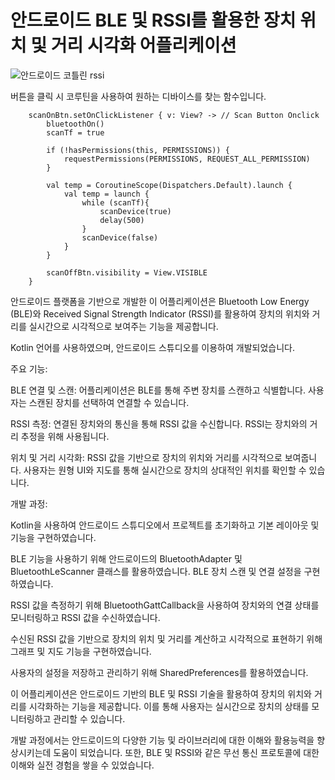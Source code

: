 # 안드로이드 BLE 및 RSSI를 활용한 장치 위치 및 거리 시각화 어플리케이션
![안드로이드 코틀린 rssi](https://github.com/GH1014/Android_BLE_Rssi_Kotlin/assets/95550744/391d48e1-4b2f-4d65-8962-be347758cc1f)


버튼을 클릭 시 코루틴을 사용하여 원하는 디바이스를 찾는 함수입니다.

        scanOnBtn.setOnClickListener { v: View? -> // Scan Button Onclick
            bluetoothOn()
            scanTf = true

            if (!hasPermissions(this, PERMISSIONS)) {
                requestPermissions(PERMISSIONS, REQUEST_ALL_PERMISSION)
            }

            val temp = CoroutineScope(Dispatchers.Default).launch {
                val temp = launch {
                    while (scanTf){
                        scanDevice(true)
                        delay(500)
                    }
                    scanDevice(false)
                }
            }

            scanOffBtn.visibility = View.VISIBLE
        }








안드로이드 플랫폼을 기반으로 개발한 이 어플리케이션은 Bluetooth Low Energy (BLE)와 Received Signal Strength Indicator (RSSI)를 활용하여 장치의 위치와 거리를 실시간으로 시각적으로 보여주는 기능을 제공합니다.

Kotlin 언어를 사용하였으며, 안드로이드 스튜디오를 이용하여 개발되었습니다.


주요 기능:


BLE 연결 및 스캔: 어플리케이션은 BLE를 통해 주변 장치를 스캔하고 식별합니다. 사용자는 스캔된 장치를 선택하여 연결할 수 있습니다.

RSSI 측정: 연결된 장치와의 통신을 통해 RSSI 값을 수신합니다. RSSI는 장치와의 거리 추정을 위해 사용됩니다.

위치 및 거리 시각화: RSSI 값을 기반으로 장치의 위치와 거리를 시각적으로 보여줍니다. 사용자는 원형 UI와 지도를 통해 실시간으로 장치의 상대적인 위치를 확인할 수 있습니다.


개발 과정:

Kotlin을 사용하여 안드로이드 스튜디오에서 프로젝트를 초기화하고 기본 레이아웃 및 기능을 구현하였습니다.

BLE 기능을 사용하기 위해 안드로이드의 BluetoothAdapter 및 BluetoothLeScanner 클래스를 활용하였습니다. BLE 장치 스캔 및 연결 설정을 구현하였습니다.

RSSI 값을 측정하기 위해 BluetoothGattCallback을 사용하여 장치와의 연결 상태를 모니터링하고 RSSI 값을 수신하였습니다.

수신된 RSSI 값을 기반으로 장치의 위치 및 거리를 계산하고 시각적으로 표현하기 위해 그래프 및 지도 기능을 구현하였습니다.

사용자의 설정을 저장하고 관리하기 위해 SharedPreferences를 활용하였습니다.





이 어플리케이션은 안드로이드 기반의 BLE 및 RSSI 기술을 활용하여 장치의 위치와 거리를 시각화하는 기능을 제공합니다. 이를 통해 사용자는 실시간으로 장치의 상태를 모니터링하고 관리할 수 있습니다.

개발 과정에서는 안드로이드의 다양한 기능 및 라이브러리에 대한 이해와 활용능력을 향상시키는데 도움이 되었습니다. 또한, BLE 및 RSSI와 같은 무선 통신 프로토콜에 대한 이해와 실전 경험을 쌓을 수 있었습니다.

